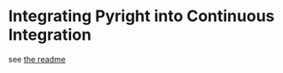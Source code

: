 # Integrating Pyright into Continuous Integration

see [the readme](../README.md#githubworkflowscheckyaml)
